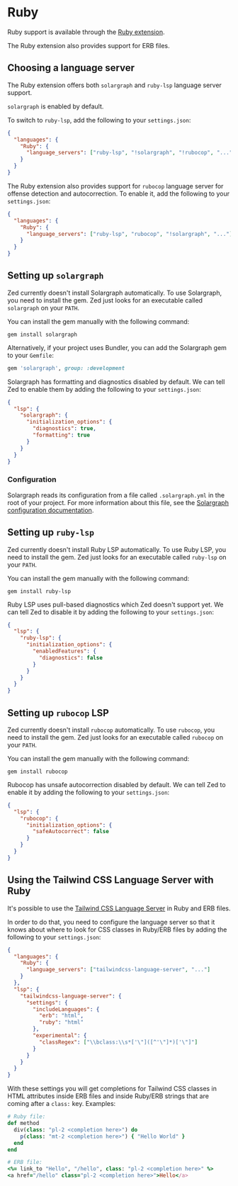 # Ruby

Ruby support is available through the [Ruby extension](https://github.com/zed-industries/zed/tree/main/extensions/ruby).

The Ruby extension also provides support for ERB files.

## Choosing a language server

The Ruby extension offers both `solargraph` and `ruby-lsp` language server support.

`solargraph` is enabled by default.

To switch to `ruby-lsp`, add the following to your `settings.json`:

```json
{
  "languages": {
    "Ruby": {
      "language_servers": ["ruby-lsp", "!solargraph", "!rubocop", "..."]
    }
  }
}
```

The Ruby extension also provides support for `rubocop` language server for offense detection and autocorrection. To enable it, add the following to your
`settings.json`:

```json
{
  "languages": {
    "Ruby": {
      "language_servers": ["ruby-lsp", "rubocop", "!solargraph", "..."]
    }
  }
}
```

## Setting up `solargraph`

Zed currently doesn't install Solargraph automatically. To use Solargraph, you need to install the gem. Zed just looks for an executable called `solargraph` on your `PATH`.

You can install the gem manually with the following command:

```shell
gem install solargraph
```

Alternatively, if your project uses Bundler, you can add the Solargraph gem to your `Gemfile`:

```ruby
gem 'solargraph', group: :development
```

Solargraph has formatting and diagnostics disabled by default. We can tell Zed to enable them by adding the following to your `settings.json`:

```json
{
  "lsp": {
    "solargraph": {
      "initialization_options": {
        "diagnostics": true,
        "formatting": true
      }
    }
  }
}
```

### Configuration

Solargraph reads its configuration from a file called `.solargraph.yml` in the root of your project. For more information about this file, see the [Solargraph configuration documentation](https://solargraph.org/guides/configuration).

## Setting up `ruby-lsp`

Zed currently doesn't install Ruby LSP automatically. To use Ruby LSP, you need to install the gem. Zed just looks for an executable called `ruby-lsp` on your `PATH`.

You can install the gem manually with the following command:

```shell
gem install ruby-lsp
```

Ruby LSP uses pull-based diagnostics which Zed doesn't support yet. We can tell Zed to disable it by adding the following to your `settings.json`:

```json
{
  "lsp": {
    "ruby-lsp": {
      "initialization_options": {
        "enabledFeatures": {
          "diagnostics": false
        }
      }
    }
  }
}
```

## Setting up `rubocop` LSP

Zed currently doesn't install `rubocop` automatically. To use `rubocop`, you need to install the gem. Zed just looks for an executable called `rubocop` on your `PATH`.

You can install the gem manually with the following command:

```shell
gem install rubocop
```

Rubocop has unsafe autocorrection disabled by default. We can tell Zed to enable it by adding the following to your `settings.json`:

```json
{
  "lsp": {
    "rubocop": {
      "initialization_options": {
        "safeAutocorrect": false
      }
    }
  }
}
```

## Using the Tailwind CSS Language Server with Ruby

It's possible to use the [Tailwind CSS Language Server](https://github.com/tailwindlabs/tailwindcss-intellisense/tree/HEAD/packages/tailwindcss-language-server#readme) in Ruby and ERB files.

In order to do that, you need to configure the language server so that it knows about where to look for CSS classes in Ruby/ERB files by adding the following to your `settings.json`:

```json
{
  "languages": {
    "Ruby": {
      "language_servers": ["tailwindcss-language-server", "..."]
    }
  },
  "lsp": {
    "tailwindcss-language-server": {
      "settings": {
        "includeLanguages": {
          "erb": "html",
          "ruby": "html"
        },
        "experimental": {
          "classRegex": ["\\bclass:\\s*['\"]([^'\"]*)['\"]"]
        }
      }
    }
  }
}
```

With these settings you will get completions for Tailwind CSS classes in HTML attributes inside ERB files and inside Ruby/ERB strings that are coming after a `class:` key. Examples:

```ruby
# Ruby file:
def method
  div(class: "pl-2 <completion here>") do
    p(class: "mt-2 <completion here>") { "Hello World" }
  end
end

# ERB file:
<%= link_to "Hello", "/hello", class: "pl-2 <completion here>" %>
<a href="/hello" class="pl-2 <completion here>">Hello</a>
```
